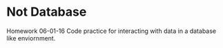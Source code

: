 # Not Database
Homework 06-01-16
Code practice for interacting with data in a database like enviornment.
